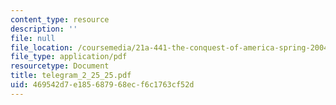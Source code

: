 ```yaml
---
content_type: resource
description: ''
file: null
file_location: /coursemedia/21a-441-the-conquest-of-america-spring-2004/469542d7e185687968ecf6c1763cf52d_telegram_2_25_25.pdf
file_type: application/pdf
resourcetype: Document
title: telegram_2_25_25.pdf
uid: 469542d7-e185-6879-68ec-f6c1763cf52d
---
```

